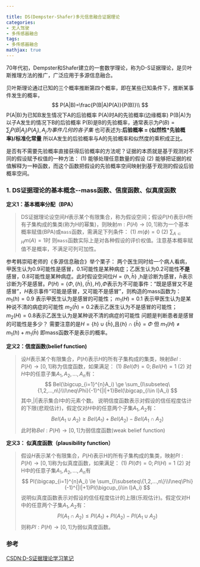 ```yaml
---

title: DS(Dempster-Shafer)多元信息融合证据理论
categories:
- 无人驾驶
- 多传感器融合
tags:
- 多传感器融合
mathjax: true
---
```


70年代初，Dempster和Shafer建立的一套数学理论，称为D-S证据理论，是贝叶斯推理方法的推广，广泛应用于多源信息融合。

贝叶斯理论通过已知的三个概率推断第四个概率，即在某些已知条件下，推断某事件发生的概率，
$$
P(A|B)=\frac{P(B|A)P(A)}{P(B)}\\
$$
P(A|B)为已知B发生情况下A的后验概率
P(A)时A的先验概率(边缘概率)
P(B|A)为以子A发生的情况下B的后验概率
P(B)是B的先验概率，通常表示为$P(B)=\sum_{j}P(B|A_j)P(A_j),A_j为事件几何的各子集$
也可表述为:**后验概率 = (似然性*先验概率)/标准化常量**
所以A发生的后验概率与A的先验概率和似然度的乘积成正比。

是否有不需要先验概率直接获得后验概率的方法呢？证据的本质就是基于观测对不同的假设赋予权值的一种方法：
(1) 能够处理任意数量的假设
(2) 能够把证据的权值解释为一种函数，而这个函数把假设的先验概率空间映射到基于观测的假设后验概率空间。

<!--more-->

### 1. DS证据理论的基本概念--mass函数、信度函数、似真度函数

**定义1：基本概率分配（BPA）**

> DS证据理论设空间$H$表示某个有限集合，称为假设空间；假设$P(H)$表示$H$所有子集构成的集类(称为H的幂集)，则映射$m:P(H){\rightarrow}[0,1]$称为一个基本概率赋值(BPA)或`mass`函数，需满足下列条件：
> (1)  $m(\phi)=0$
> (2)  $\sum_{A\subset H}m(A)=1$时
> 则`mass`函数实际上是对各种假设的评价权值。注意基本概率赋值不是概率，不满足可列可加性。

参考韩崇昭老师的《多源信息融合》举个栗子：
两个医生同时给一个病人看病，甲医生认为0.9可能性是感冒，0.1可能性是某种病症；乙医生认为0.2可能性**不是**感冒，0.8可能性是某种病症。此时假设空间位$H=\{h,\bar h\}$ ,h是诊断为感冒，$\bar h$表示诊断为不是感冒。$P(H)=\{\Phi,\{h\},\{\bar h\},H\}$,$\Phi$表示为不可能事件：“既是感冒又不是感冒”，$H$表示事件“可能是感冒，又可能不是感冒”，则构造的mass函数为：
$m_1(h)=0.9$ 表示甲医生认为是感冒的可能性；
$m_1(H)=0.1$ 表示甲医生认为是某种说不清的病症的可能性
$m_2(\bar h)=0.2$表示乙医生认为不是感冒的可能性；
$m_2(H)=0.8$表示乙医生认为是某种说不清的病症的可能性
问题是判断患者是感冒的可能性是多少？
需要注意的是$H=\{h\}\cup\{\bar h\}$,且$\{h\}\cap\{\bar h\}=\Phi$ 但 $m_1(H)\neq m_1(h)+m_1(\bar h)$ 即mass函数不是表示的概率。

**定义2：信度函数(belief function)**

> 设$H$表示某个有限集合，$P(H)$表示$H$的所有子集构成的集类，映射$Bel:P(H)\rightarrow[0,1]$称为信度函数，如果满足：
> (1) $Bel(\Phi)=0;Bel(H)=1$
> (2) 对$H$中的任意子集$A_1,A_2,\dots,A_n$有：
> $$
> Bel(\bigcup_{i=1}^{n}A_i) \ge \sum_{I\subseteq\{1,2,...,n\}\\I\neq\Phi}(-1)^{|I|+1}Bel(\bigcap_{i\in I}A_i)
> $$
> 其中,$|I|$表示集合$I$中的元素个数。
> 说明信度函数表示对假设的信任程度估计的下限(悲观估计)，假定仅对$H$中的任意两个子集$A_1,A_2$有：
> $$
> Bel(A_1 \cup A_2)\ge Bel(A_1)+Bel(A_2)-Bel(A_1\cap A_2)
> $$
> 此时称$Bel:P(H)\rightarrow[0,1]$为弱信度函数(weak belief function)

**定义3： 似真度函数（plausibility function）**

> 假设$H$表示某个有限集合，$P(H)$表示H的所有子集构成的集类，映射$Pl:P(H)\rightarrow[0,1]$称为似真度函数，如果满足：
> (1)  $Pl(\Phi)=0;Pl(H)=1$
> (2)  对H中的任意子集$A_1,A_2,...,A_n$有
> $$
> Pl(\bigcap_{i=1}^{n}A_i) \le \sum_{I\subseteq\{1,2,...,n\}\\I\neq\Phi}(-1)^{|I|+1}Pl(\bigcup_{i\in I}A_i)
> $$
> 说明似真度函数表示对假设的信任程度估计的上限(乐观估计)。假定仅对H中的任意两个子集$A_1,A_2$有：
> $$
> Pl(A_1 \cap A_2)\le Pl(A_1)+Pl(A_2)-Pl(A_1\cup A_2)
> $$
> 则称$Pl:P(H)\rightarrow[0,1]$为弱似真度函数。

















### 参考

[CSDN:D-S证据理论学习笔记](https://blog.csdn.net/am45337908/article/details/48832947)